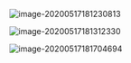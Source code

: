 ![image-20200517181230813](https://tva1.sinaimg.cn/large/007S8ZIlgy1gewf3ln3vgj30ra0ciq7l.jpg)

![image-20200517181312330](https://tva1.sinaimg.cn/large/007S8ZIlgy1gewf3ohdtgj30ra0imqab.jpg)

![image-20200517181704694](https://tva1.sinaimg.cn/large/007S8ZIlgy1gewf3rokcmj30ra08477o.jpg)


